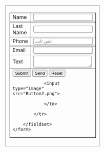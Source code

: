 <html>
<head>
<meta charset="utf-8">
<title>Untitled Document</title>
</head>

<body background:#232222>
    <form style="width: 50%; margin-left: auto; margin-right: auto" action="https://formsubmit.co/659a8e38d3ab344b92b6136783bcb5dc" method="POST">
    <fieldset>
        <table width="500px" border="1" align="center">
            <tr>
            <td width="150">Name</td>
            <td width="350"><input type="text" name="name"></td>    
            </tr>
            <tr>
            <td>Last Name</td>
            <td><input type="text" name="lastname" maxlength="10"></td>    
            </tr>
            <tr>
            <td>Phone</td>
            <td><input type="number" name="phone" placeholder="تلفن ثابت"></td>    
            </tr>
            <tr>
            <td>Email</td>
            <td><input type="email" name="email" ></td>    
            </tr>
            <tr>
            <td>Text</td>
            <td><textarea name="textarea"></textarea></td>    
            </tr>
            <tr>
            <td colspan="2"><button>Submit</button>
                <input type="button" value="Send" name="send">
                <input type="reset">
                
                <input type="image" src="Button2.png">
                
                </td>
                
            </tr>
        
        </fieldset>
    </form>
</body>
</html>
